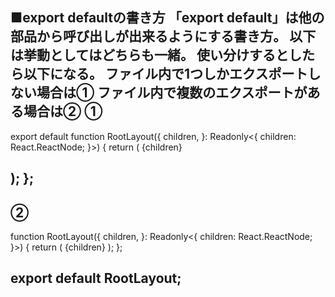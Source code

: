 ■export defaultの書き方
「export default」は他の部品から呼び出しが出来るようにする書き方。
以下は挙動としてはどちらも一緒。
使い分けするとしたら以下になる。
ファイル内で1つしかエクスポートしない場合は①
ファイル内で複数のエクスポートがある場合は②
①
------------------------------------------
export default function RootLayout({
 children,
}: Readonly<{
 children: React.ReactNode;
}>) {
 return ( 
 {children}

 );
};
------------------------------------------

②
------------------------------------------
function RootLayout({
 children,
}: Readonly<{
 children: React.ReactNode;
}>) {
 return (
 {children}
 );
};

export default RootLayout;
------------------------------------------
